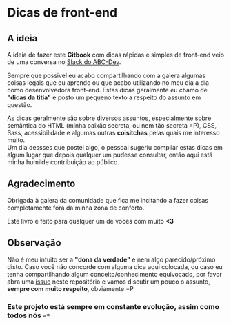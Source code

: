 # Dicas de front-end

## A ideia
A ideia de fazer este **Gitbook** com dicas rápidas e simples de front-end veio de uma conversa no [Slack do ABC-Dev](https://github.com/abc-dev/slack).

Sempre que possivel eu acabo compartilhando com a galera algumas coisas legais que eu aprendo ou que acabo utilizando no meu dia a dia como desenvolvedora front-end. Estas dicas geralmente eu chamo de **"dicas da titia"** e posto um pequeno texto a respeito do assunto em questão. 

As dicas geralmente são sobre diversos assuntos, especialmente sobre semântica do HTML (minha paixão secreta, ou nem tão secreta =P), CSS, Sass, acessibilidade e algumas outras __coisitchas__ pelas quais me interesso muito.   
Um dia dessses que postei algo, o pessoal sugeriu compilar estas dicas em algum lugar que depois qualquer um pudesse consultar, então aquí está minha humilde contribuição ao público.   

## Agradecimento

Obrigada à galera da comunidade que fica me incitando a fazer coisas completamente fora da minha zona de conforto.  

Este livro é feito para qualquer um de vocês com muito **<3**  

## Observação
Não é meu intuito ser a **"dona da verdade"** e nem algo parecido/próximo disto. Caso você não concorde com alguma dica aqui colocada, ou caso eu tenha compartilhando algum conceito/conhecimento equivocado, por favor abra uma [issue](https://github.com/akfzambrana/dicas-de-frontend/issues) neste repositório e vamos discutir um pouco o assunto, **sempre com muito respeito**, obviamente =P

### **Este projeto está sempre em constante evolução, assim como todos nós `=*`**
